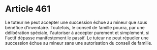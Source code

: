 # Article 461

Le tuteur ne peut accepter une succession échue au mineur que sous bénéfice d'inventaire. Toutefois, le conseil de famille pourra, par une délibération spéciale, l'autoriser à accepter purement et simplement, si l'actif dépasse manifestement le passif.   Le tuteur ne peut répudier une succession échue au mineur sans une autorisation du conseil de famille.